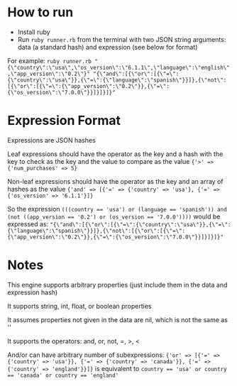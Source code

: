How to run
==========
* Install ruby
* Run `ruby runner.rb` from the terminal with two JSON string arguments: data (a standard hash) and expression (see below for format)

For example: `ruby runner.rb "{\"country\":\"usa\",\"os_version\":\"6.1.1\",\"language\":\"english\",\"app_version\":\"0.2\"}" "{\"and\":[{\"or\":[{\"=\":{\"country\":\"usa\"}},{\"=\":{\"language\":\"spanish\"}}]},{\"not\":[{\"or\":[{\"=\":{\"app_version\":\"0.2\"}},{\"=\":{\"os_version\":\"7.0.0\"}}]}]}]}"`

Expression Format
=================
Expressions are JSON hashes

Leaf expressions should have the operator as the key and a hash with the key to check as the key and the value to compare as the value `{'>' => {'num_purchases' => 5}`

Non-leaf expressions should have the operator as the key and an array of hashes as the value `{'and' => [{'=' => {'country' => 'usa'}, {'=' => {'os_version' => '6.1.1'}]}`

So the expression `(((country == 'usa') or (language == 'spanish')) and (not ((app_version == '0.2') or (os_version == '7.0.0'))))` would be expressed as:
`"{\"and\":[{\"or\":[{\"=\":{\"country\":\"usa\"}},{\"=\":{\"language\":\"spanish\"}}]},{\"not\":[{\"or\":[{\"=\":{\"app_version\":\"0.2\"}},{\"=\":{\"os_version\":\"7.0.0\"}}]}]}]}"`

Notes
=====
This engine supports arbitrary properties (just include them in the data and expression hash)

It supports string, int, float, or boolean properties

It assumes properties not given in the data are nil, which is not the same as ''

It supports the operators: and, or, not, =, >, <

And/or can have arbitrary number of subexpressions: `{'or' => [{'=' => {'country' => 'usa'}}, {'=' => {'country' => 'canada'}}, {'=' => {'country' => 'england'}}]}` is equivalent to `country == 'usa' or country == 'canada' or country == 'england'`
